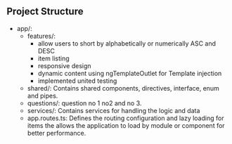 ## **Project Structure**
  - app/:
    - features/:
        - allow users to short by alphabetically or numerically ASC and DESC
        - item listing
        - responsive design
        - dynamic content using ngTemplateOutlet for Template injection
        - implemented united testing
    - shared/: Contains shared components, directives, interface, enum and pipes.
    - questions/: question no 1 no2 and no 3.
    - services/: Contains services for handling the logic and data
    - app.routes.ts: Defines the routing configuration and lazy loading for items the allows the application to load by module or component for better performance.
